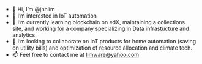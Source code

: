- 👋 Hi, I’m @jhhlim
- 👀 I’m interested in IoT automation
- 🌱 I’m currently learning blockchain on edX, maintaining a collections site, and working for a company specializing in Data infrastucture and analytics.
- 💞️ I’m looking to collaborate on IoT products for home automation (saving on utility bills) and optimization of resource allocation and climate tech.
- 📫 Feel free to contact me at limware@yahoo.com
